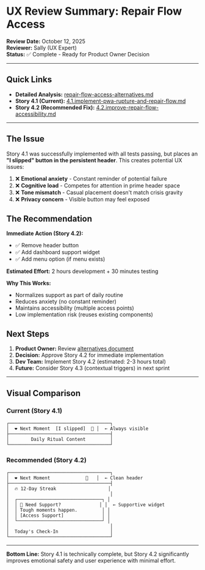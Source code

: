 # UX Review Summary: Repair Flow Access

**Review Date:** October 12, 2025  
**Reviewer:** Sally (UX Expert)  
**Status:** ✅ Complete - Ready for Product Owner Decision

---

## Quick Links

- **Detailed Analysis:** [repair-flow-access-alternatives.md](./repair-flow-access-alternatives.md)
- **Story 4.1 (Current):** [4.1.implement-pwa-rupture-and-repair-flow.md](../stories/4.1.implement-pwa-rupture-and-repair-flow.md)
- **Story 4.2 (Recommended Fix):** [4.2.improve-repair-flow-accessibility.md](../stories/4.2.improve-repair-flow-accessibility.md)

---

## The Issue

Story 4.1 was successfully implemented with all tests passing, but places an **"I slipped" button in the persistent header**. This creates potential UX issues:

1. ❌ **Emotional anxiety** - Constant reminder of potential failure
2. ❌ **Cognitive load** - Competes for attention in prime header space
3. ❌ **Tone mismatch** - Casual placement doesn't match crisis gravity
4. ❌ **Privacy concern** - Visible button may feel exposed

## The Recommendation

**Immediate Action (Story 4.2):**
- ✅ Remove header button
- ✅ Add dashboard support widget
- ✅ Add menu option (if menu exists)

**Estimated Effort:** 2 hours development + 30 minutes testing

**Why This Works:**
- Normalizes support as part of daily routine
- Reduces anxiety (no constant reminder)
- Maintains accessibility (multiple access points)
- Low implementation risk (reuses existing components)

## Next Steps

1. **Product Owner:** Review [alternatives document](./repair-flow-access-alternatives.md)
2. **Decision:** Approve Story 4.2 for immediate implementation
3. **Dev Team:** Implement Story 4.2 (estimated: 2-3 hours total)
4. **Future:** Consider Story 4.3 (contextual triggers) in next sprint

---

## Visual Comparison

### Current (Story 4.1)
```
┌─────────────────────────────────────┐
│  ❤️ Next Moment  [I slipped]  👤 │  ← Always visible
├─────────────────────────────────────┤
│        Daily Ritual Content         │
└─────────────────────────────────────┘
```

### Recommended (Story 4.2)
```
┌─────────────────────────────────────┐
│  ❤️ Next Moment             👤   │  ← Clean header
├─────────────────────────────────────┤
│  🔥 12-Day Streak                   │
│                                     │
│  ┌───────────────────────────────┐ │
│  │ 💙 Need Support?              │ │  ← Supportive widget
│  │ Tough moments happen.         │ │
│  │ [Access Support]              │ │
│  └───────────────────────────────┘ │
│                                     │
│  Today's Check-In                   │
└─────────────────────────────────────┘
```

---

**Bottom Line:** Story 4.1 is technically complete, but Story 4.2 significantly improves emotional safety and user experience with minimal effort.

